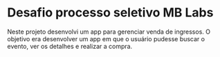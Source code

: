 # Desafio processo seletivo MB Labs

Neste projeto desenvolvi um app para gerenciar venda de ingressos. 
O objetivo era desenvolver um app em que o usuário pudesse buscar o evento, ver os detalhes e realizar a compra.




